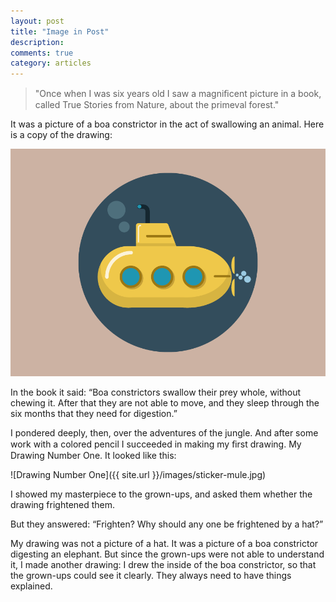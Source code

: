 ```yaml
---
layout: post
title: "Image in Post"
description:
comments: true
category: articles
---
```

> "Once when I was six years old I saw a magniﬁcent picture in a book, called
>True Stories from Nature, about the primeval forest."

 It was a picture of a boa constrictor in the act of swallowing an animal. Here is a copy of the drawing:
 
 ![Drawing A](/assets/img/placeholder/submarine.png)
 
 In the book it said: “Boa constrictors swallow their prey whole, without
chewing it. After that they are not able to move, and they sleep through the
six months that they need for digestion.”

I pondered deeply, then, over the adventures of the jungle. And after some
work with a colored pencil I succeeded in making my ﬁrst drawing. 
My Drawing Number One. It looked like this:

![Drawing Number One]({{ site.url }}/images/sticker-mule.jpg)

I showed my masterpiece to the grown-ups, and asked them whether the
drawing frightened them.

But they answered: “Frighten? Why should any one be frightened by a
hat?”

My drawing was not a picture of a hat. It was a picture of a boa constrictor
digesting an elephant. But since the grown-ups were not able to understand it,
I made another drawing: I drew the inside of the boa constrictor, so that the
grown-ups could see it clearly. They always need to have things explained.
